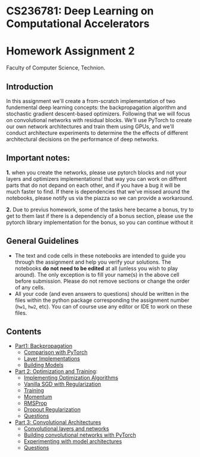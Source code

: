 # CS236781: Deep Learning on Computational Accelerators
# Homework Assignment 2

Faculty of Computer Science, Technion.

## Introduction

In this assignment we'll create a from-scratch implementation of two fundemental deep learning concepts: the backpropagation algorithm and stochastic gradient descent-based optimizers.
Following that we will focus on convolutional networks with residual blocks.
We'll use PyTorch to create our own network architectures and train them using GPUs, and we'll conduct architecture experiments to determine the the effects of different architectural decisions on the performance of deep networks.


## Important notes:
**1.** when you create the networks, please use pytorch blocks and not your layers and optimizers implementations!
that way you can work on diffrent parts that do not depand on each other, and if you have a bug it will be much faster to find.
If there is dependencies that we've missed around the notebooks, please notify us via the piazza so we can provide a workaround.

**2.** Due to previus homework, some of the tasks here became a bonus, try to get to them last
if there is a dependenciy of a bonus section, please use the pytorch library implementation for the bonus, so you can continue without it

## General Guidelines

- The text and code cells in these notebooks are intended to guide you through the
  assignment and help you verify your solutions.
  The notebooks **do not need to be edited** at all (unless you wish to play around).
  The only exception is to fill your name(s) in the above cell before submission.
  Please do not remove sections or change the order of any cells.
- All your code (and even answers to questions) should be written in the files
  within the python package corresponding the assignment number (`hw1`, `hw2`, etc).
  You can of course use any editor or IDE to work on these files.

## Contents
- [Part1: Backpropagation](#part1)
    - [Comparison with PyTorch](#part1_1)
    - [Layer Implementations](#part1_2)
    - [Building Models](#part1_3)
- [Part 2: Optimization and Training](#part2):
    - [Implementing Optimization Algorithms](#part2_1)
    - [Vanilla SGD with Regularization](#part2_2)
    - [Training](#part2_3)
    - [Momentum](#part2_4)
    - [RMSProp](#part2_5)
    - [Dropout Regularization](#part2_6)
    - [Questions](#part2_7)
- [Part 3: Convolutional Architectures](#part3)
    - [Convolutional layers and networks](#part3_1)
    - [Building convolutional networks with PyTorch](#part3_2)
    - [Experimenting with model architectures](#part3_3)
    - [Questions](#part3_4)
